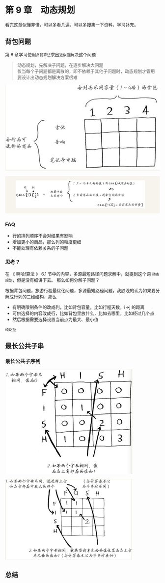 # 第 9 章　动态规划 

看完这章似懂非懂，可以多看几遍，可以多搜集一下资料，学习补充。  

## 背包问题

第 8 章学习使用`贪婪算法`求出`近似值`解决这个问题   

> 动态规划，先解决子问题，在逐步解决大问题  
> 仅当每个子问题都是离散的，即不依赖于其他子问题时，动态规划才管用 
> 要设计出动态规划解决方案很难   

![背包问题](./beibao.jpg)    

![背包问题](./cell.jpg)    

### FAQ 

- 行的排列顺序不会对结果有影响
- 增加更小的商品，那么列的粒度更细
- 不能处理有依赖关系的子问题

### 思考？
在 《 啊哈!算法 》 6.1 节中的内容，多源最短路径问题求解中，就提到这个词 `动态规划`，但是没有细讲下去。 
那么如何分解子问题？  

根据背包问题，旅游行程最优化问题，多源最短路径问题，我肤浅的认为如果要分解成行列的二维结构，那么  
- 有明确限制条件的改成列，比如背包容量，比如行程天数，i->j 的距离  
- 可供选择的内容改成行，比如背包里放什么，比如去哪里，比如经过几个点  
- 然后根据需要选择设置当前点为最大、最小值  

`纯胡扯`  

## 最长公共子串  

### 最长公共子序列 

![最长公共子串](./lcs.png)    

![最长公共子序列](./lcs2.png)    

## 总结 